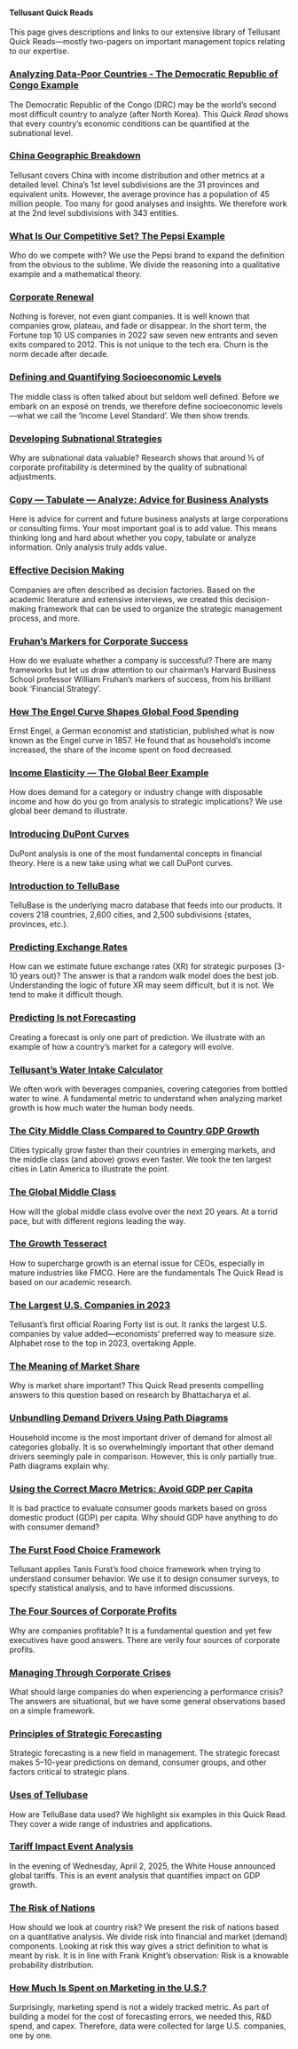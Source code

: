 #### Tellusant Quick Reads
This page gives descriptions and links to our extensive library of Tellusant Quick Reads—mostly two-pagers on important management topics relating to our expertise.  

### [Analyzing Data-Poor Countries - The Democratic Republic of Congo Example](Tellusant-Quick-Read-Analyzing-Data-Poor-Countries-DRC-Example.pdf)  
The Democratic Republic of the Congo (DRC) may be the world’s second most difficult country to analyze (after North Korea). This *Quick Read* shows that every country’s economic conditions can be quantified at the subnational level.  
### [China Geographic Breakdown](Tellusant-Quick-Read-China-Geographic-Breakdown.pdf)  
Tellusant covers China with income distribution and other metrics at a detailed level. China’s 1st level subdivisions are the 31 provinces and equivalent units. However, the average province has a population of 45 million people. Too many for good analyses and insights. We therefore work at the 2nd level subdivisions with 343 entities.  
### [What Is Our Competitive Set? The Pepsi Example](Tellusant-Quick-Read-Competitive-Set-Pepsi-Example.pdf)  
Who do we compete with? We use the Pepsi brand to expand the definition from the obvious to the sublime. We divide the reasoning into a qualitative example and a mathematical theory.  
### [Corporate Renewal](Tellusant-Quick-Read-Corporate-Renewal.pdf)  
Nothing is forever, not even giant companies. It is well known that companies grow, plateau, and fade or disappear. In the short term, the Fortune top 10 US companies in 2022 saw seven new entrants and seven exits compared to 2012. This is not unique to the tech era. Churn is the norm decade after decade.  
### [Defining and Quantifying Socioeconomic Levels](Tellusant-Quick-Read-Socioeconomic-Levels.pdf)  
The middle class is often talked about but seldom well defined. Before we embark on an exposé on trends, we therefore define socioeconomic levels—what we call the ‘Income Level Standard’. We then show trends.  
### [Developing Subnational Strategies](Tellusant-Quick-Read-Subnational-Strategies.pdf)  
Why are subnational data valuable? Research shows that around ⅓ of corporate profitability is determined by the quality of subnational adjustments.  
### [Copy — Tabulate — Analyze: Advice for Business Analysts](Tellusant-Quick-Read-Copy-Tabulate-Analyze.pdf)  
Here is advice for current and future business analysts at large corporations or consulting firms. Your most important goal is to add value. This means thinking long and hard about whether you copy, tabulate or analyze information. Only analysis truly adds value.  
### [Effective Decision Making](Tellusant-Quick-Read-Effective-Decision-Making.pdf)  
Companies are often described as decision factories. Based on the academic literature and extensive interviews, we created this decision-making framework that can be used to organize the strategic management process, and more.  
### [Fruhan’s Markers for Corporate Success](Tellusant-Quick-Read-Fruhan-Success-Markers.pdf)  
How do we evaluate whether a company is successful? There are many frameworks but let us draw attention to our chairman’s Harvard Business School professor William Fruhan’s markers of success, from his brilliant book ‘Financial Strategy’.  
### [How The Engel Curve Shapes Global Food Spending](Tellusant-Quick-Read-Engel-Curve.pdf)  
Ernst Engel, a German economist and statistician, published what is now known as the Engel curve in 1857. He found that as household’s income increased, the share of the income spent on food decreased.  
### [Income Elasticity — The Global Beer Example](Tellusant-Quick-Read-Income-Elasticity-Beer-Example.pdf)  
How does demand for a category or industry change with disposable income and how do you go from analysis to strategic implications? We use global beer demand to illustrate.  
### [Introducing DuPont Curves](Tellusant-Quick-Read-DuPont-Curves.pdf)  
DuPont analysis is one of the most fundamental concepts in financial theory. Here is a new take using what we call DuPont curves.  
### [Introduction to TelluBase](Tellusant-Quick-Read-TelluBase-Intro.pdf)  
TelluBase is the underlying macro database that feeds into our products. It covers 218 countries, 2,600 cities, and 2,500 subdivisions (states, provinces, etc.).  
### [Predicting Exchange Rates](Tellusant-Quick-Read-Exchange-Rate-Predictions.pdf)  
How can we estimate future exchange rates (XR) for strategic purposes (3-10 years out)? The answer is that a random walk model does the best job. Understanding the logic of future XR may seem difficult, but it is not. We tend to make it difficult though.  
### [Predicting Is not Forecasting](Tellusant-Quick-Read-Predicting-vs-Forecasting.pdf)  
Creating a forecast is only one part of prediction. We illustrate with an example of how a country’s market for a category will evolve.
### [Tellusant’s Water Intake Calculator](Tellusant-Quick-Read-Water-Intake-Calculator.pdf)  
We often work with beverages companies, covering categories from bottled water to wine. A fundamental metric to understand when analyzing market growth is how much water the human body needs.
### [The City Middle Class Compared to Country GDP Growth](Tellusant-Quick-Read-City-Middle-Class.pdf)  
Cities typically grow faster than their countries in emerging markets, and the middle class (and above) grows even faster. We took the ten largest cities in Latin America to illustrate the point.  
### [The Global Middle Class](Tellusant-Quick-Read-Global-Middle-Class.pdf)  
How will the global middle class evolve over the next 20 years. At a torrid pace, but with different regions leading the way.  
### [The Growth Tesseract](Tellusant-Quick-Read-Growth-Tesseract.pdf)  
How to supercharge growth is an eternal issue for CEOs, especially in mature industries like FMCG. Here are the fundamentals The Quick Read is based on our academic research.  
### [The Largest U.S. Companies in 2023](Tellusant-Quick-Read-US-Largest-Companies-2023.pdf)  
Tellusant’s first official Roaring Forty list is out. It ranks the largest U.S. companies by value added—economists’ preferred way to measure size. Alphabet rose to the top in 2023, overtaking Apple.
### [The Meaning of Market Share](Tellusant-Quick-Read-Market-Share-Meaning.pdf)  
Why is market share important? This Quick Read presents compelling answers to this question based on research by Bhattacharya et al.  
### [Unbundling Demand Drivers Using Path Diagrams](Tellusant-Quick-Read-Path-Diagrams.pdf)  
Household income is the most important driver of demand for almost all categories globally. It is so overwhelmingly important that other demand drivers seemingly pale in comparison. However, this is only partially true. Path diagrams explain why.  
### [Using the Correct Macro Metrics: Avoid GDP per Capita](Tellusant-Quick-Read-Correct-Macro-Metrics.pdf)  
It is bad practice to evaluate consumer goods markets based on gross domestic product (GDP) per capita. Why should GDP have anything to do with consumer demand?
### [The Furst Food Choice Framework](Tellusant-Quick-Read-Furst-Food-Choice-Framework.pdf)
Tellusant applies Tanis Furst’s food choice framework when trying to understand consumer behavior. We use it to design consumer surveys, to specify statistical analysis, and to have informed discussions.  
### [The Four Sources of Corporate Profits](Tellusant-Quick-Read-Makadok-Four-Profit-Sources.pdf)  
Why are companies profitable? It is a fundamental question and yet few executives have good answers. There are verily four sources of corporate profits.
### [Managing Through Corporate Crises](Tellusant-Quick-Read-Managing-Corporate-Crises.pdf)
What should large companies do when experiencing a performance crisis? The answers are situational, but we have some general observations based on a simple framework.  
### [Principles of Strategic Forecasting](Tellusant-Quick-Read-Strategic-Forecasting-Principles.pdf)  
Strategic forecasting is a new field in management. The strategic forecast makes 5–10-year predictions on demand, consumer groups, and other factors critical to strategic plans.  
### [Uses of Tellubase](Tellusant-Quick-Read-TelluBase-Uses.pdf)  
How are TelluBase data used? We highlight six examples in this Quick Read. They cover a wide range of industries and applications.  

### [Tariff Impact Event Analysis](Tellusant-Quick-Read-Tariff-Impact-Event-Analysis.pdf)  
In the evening of Wednesday, April 2, 2025, the White House announced global tariffs. This is an event analysis that quantifies impact on GDP growth.  
### [The Risk of Nations](Tellusant-Quick-Read-Risk-of-Nations.pdf)  
How should we look at country risk? We present the risk of nations based on a quantitative analysis. We divide risk into financial and market (demand) components. Looking at risk this way gives a strict definition to what is meant by risk. It is in line with Frank Knight’s observation: Risk is a knowable probability distribution.  
### [How Much Is Spent on Marketing in the U.S.?](Tellusant-Quick-Read-US-Marketing-Spend)  
Surprisingly, marketing spend is not a widely tracked metric. As part of building a model for the cost of forecasting errors, we needed this, R&D spend, and capex. Therefore, data were collected for large U.S. companies, one by one.  
 


